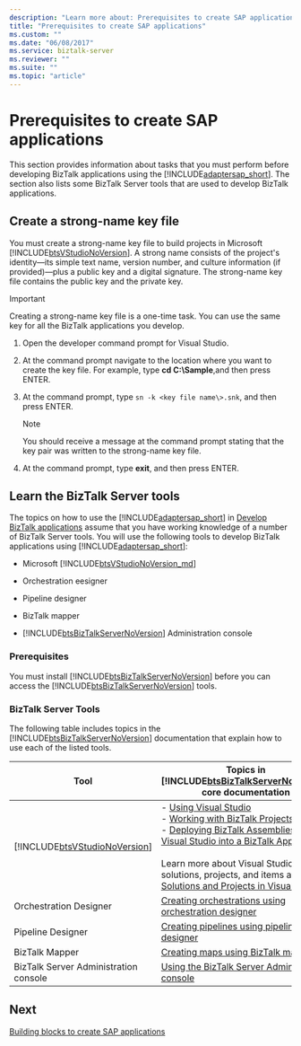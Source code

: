 ```yaml
---
description: "Learn more about: Prerequisites to create SAP applications"
title: "Prerequisites to create SAP applications"
ms.custom: ""
ms.date: "06/08/2017"
ms.service: biztalk-server
ms.reviewer: ""
ms.suite: ""
ms.topic: "article"
---
```

# Prerequisites to create SAP applications
This section provides information about tasks that you must perform before developing BizTalk applications using the [!INCLUDE[adaptersap_short](../../includes/adaptersap-short-md.md)]. The section also lists some BizTalk Server tools that are used to develop BizTalk applications.  

## Create a strong-name key file

You must create a strong-name key file to build projects in Microsoft [!INCLUDE[btsVStudioNoVersion](../../includes/btsvstudionoversion-md.md)]. A strong name consists of the project's identity—its simple text name, version number, and culture information (if provided)—plus a public key and a digital signature. The strong-name key file contains the public key and the private key.  

> [!IMPORTANT]
>  Creating a strong-name key file is a one-time task. You can use the same key for all the BizTalk applications you develop.  

1.  Open the developer command prompt for Visual Studio.  

2.  At the command prompt navigate to the location where you want to create the key file. For example, type **cd C:\Sample**,and then press ENTER.  

3.  At the command prompt, type `sn -k <key file name\>.snk`, and then press ENTER.  

    > [!NOTE]
    >  You should receive a message at the command prompt stating that the key pair was written to the strong-name key file.  

4.  At the command prompt, type **exit**, and then press ENTER.  

## Learn the BizTalk Server tools

The topics on how to use the [!INCLUDE[adaptersap_short](../../includes/adaptersap-short-md.md)] in [Develop BizTalk applications](../../adapters-and-accelerators/adapter-sap/develop-biztalk-applications-using-the-sap-adapter.md) assume that you have working knowledge of a number of BizTalk Server tools. You will use the following tools to develop BizTalk applications using [!INCLUDE[adaptersap_short](../../includes/adaptersap-short-md.md)]:  

- Microsoft [!INCLUDE[btsVStudioNoVersion_md](../../includes/btsvstudionoversion-md.md)] 

- Orchestration eesigner  

- Pipeline designer  

- BizTalk mapper  

- [!INCLUDE[btsBizTalkServerNoVersion](../../includes/btsbiztalkservernoversion-md.md)] Administration console  


### Prerequisites  
 You must install [!INCLUDE[btsBizTalkServerNoVersion](../../includes/btsbiztalkservernoversion-md.md)] before you can access the [!INCLUDE[btsBizTalkServerNoVersion](../../includes/btsbiztalkservernoversion-md.md)] tools.  

### BizTalk Server Tools  
 The following table includes topics in the [!INCLUDE[btsBizTalkServerNoVersion](../../includes/btsbiztalkservernoversion-md.md)] documentation that explain how to use each of the listed tools.  


|                                   Tool                                    |                                                                                                                                                                                              Topics in [!INCLUDE[btsBizTalkServerNoVersion](../../includes/btsbiztalkservernoversion-md.md)] core documentation                                                                                                                                                                                               |
|---------------------------------------------------------------------------|---------------------------------------------------------------------------------------------------------------------------------------------------------------------------------------------------------------------------------------------------------------------------------------------------------------------------------------------------------------------------------------------------------------------------------------------------------------------------------------------------------------|
| [!INCLUDE[btsVStudioNoVersion](../../includes/btsvstudionoversion-md.md)] | -   [Using Visual Studio](../../core/using-visual-studio.md) <br />-   [Working with BizTalk Projects](../../core/working-with-biztalk-projects.md)<br />-   [Deploying BizTalk Assemblies from Visual Studio into a BizTalk Application](../../core/deploying-biztalk-assemblies-from-visual-studio-into-a-biztalk-application.md)<br /><br /> Learn more about Visual Studio solutions, projects, and items at [Solutions and Projects in Visual Studio](/previous-versions/visualstudio/visual-studio-2015/ide/solutions-and-projects-in-visual-studio). |
|                          Orchestration Designer                           |                                                                                                                                                                                          [Creating orchestrations using orchestration designer](../../core/creating-orchestrations-using-orchestration-designer.md)                                                                                                                                                                                           |
|                             Pipeline Designer                             |                                                                                                                                                                                                    [Creating pipelines using pipeline designer](../../core/creating-pipelines-using-pipeline-designer.md)                                                                                                                                                                                                     |
|                              BizTalk Mapper                               |                                                                                                                                                                                                            [Creating maps using BizTalk mapper](../../core/creating-maps-using-biztalk-mapper.md)                                                                                                                                                                                                             |
|                   BizTalk Server Administration console                   |                                                                                                                                                                                               [Using the BizTalk Server Administration console](../../core/using-the-biztalk-server-administration-console.md)                                                                                                                                                                                                |

## Next
[Building blocks to create SAP applications](../../adapters-and-accelerators/adapter-sap/building-blocks-to-create-sap-applications.md)